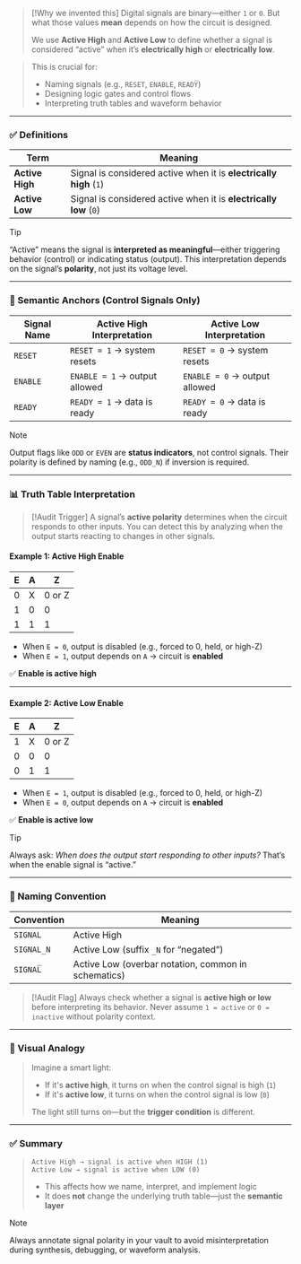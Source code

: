 > [!Why we invented this]
> Digital signals are binary—either `1` or `0`.
> But what those values **mean** depends on how the circuit is designed.
>
> We use **Active High** and **Active Low** to define whether a signal is considered “active” when it’s **electrically high** or **electrically low**.

> This is crucial for:
>
> - Naming signals (e.g., `RESET`, `ENABLE`, `READY̅`)
> - Designing logic gates and control flows
> - Interpreting truth tables and waveform behavior

---

### ✅ Definitions

| Term           | Meaning                                                  |
|----------------|-----------------------------------------------------------|
| **Active High** | Signal is considered active when it is **electrically high** (`1`) |
| **Active Low**  | Signal is considered active when it is **electrically low** (`0`) |

> [!Tip]
> “Active” means the signal is **interpreted as meaningful**—either triggering behavior (control) or indicating status (output).
> This interpretation depends on the signal’s **polarity**, not just its voltage level.

---

### 🧩 Semantic Anchors (Control Signals Only)

| Signal Name | Active High Interpretation       | Active Low Interpretation        |
|-------------|----------------------------------|----------------------------------|
| `RESET`     | `RESET = 1` → system resets      | `RESET = 0` → system resets      |
| `ENABLE`    | `ENABLE = 1` → output allowed    | `ENABLE = 0` → output allowed    |
| `READY`     | `READY = 1` → data is ready      | `READY = 0` → data is ready      |

> [!Note]
> Output flags like `ODD` or `EVEN` are **status indicators**, not control signals.
> Their polarity is defined by naming (e.g., `ODD_N`) if inversion is required.

---

### 📊 Truth Table Interpretation

> [!Audit Trigger]
> A signal’s **active polarity** determines when the circuit responds to other inputs.
> You can detect this by analyzing when the output starts reacting to changes in other signals.

#### Example 1: Active High Enable

| E | A | Z |
|---|---|---|
| 0 | X | 0 or Z |
| 1 | 0 | 0 |
| 1 | 1 | 1 |

- When `E = 0`, output is disabled (e.g., forced to 0, held, or high-Z)
- When `E = 1`, output depends on `A` → circuit is **enabled**

✅ **Enable is active high**

---

#### Example 2: Active Low Enable

| E | A | Z |
|---|---|---|
| 1 | X | 0 or Z |
| 0 | 0 | 0 |
| 0 | 1 | 1 |

- When `E = 1`, output is disabled (e.g., forced to 0, held, or high-Z)
- When `E = 0`, output depends on `A` → circuit is **enabled**

✅ **Enable is active low**

> [!Tip]
> Always ask: *When does the output start responding to other inputs?*
> That’s when the enable signal is “active.”

---

### 🔧 Naming Convention

| Convention   | Meaning |
|--------------|---------|
| `SIGNAL`     | Active High |
| `SIGNAL_N`   | Active Low (suffix `_N` for “negated”) |
| `SIGNAL̅`     | Active Low (overbar notation, common in schematics) |

> [!Audit Flag]
> Always check whether a signal is **active high or low** before interpreting its behavior.
> Never assume `1 = active` or `0 = inactive` without polarity context.

---

### 🧠 Visual Analogy

> Imagine a smart light:
>
> - If it's **active high**, it turns on when the control signal is high (`1`)
> - If it's **active low**, it turns on when the control signal is low (`0`)
>
> The light still turns on—but the **trigger condition** is different.

---

### ✅ Summary

> ```plaintext
> Active High → signal is active when HIGH (1)
> Active Low → signal is active when LOW (0)
> ```
>
> - This affects how we name, interpret, and implement logic
> - It does **not** change the underlying truth table—just the **semantic layer**

> [!NOTE]
> Always annotate signal polarity in your vault to avoid misinterpretation during synthesis, debugging, or waveform analysis.
